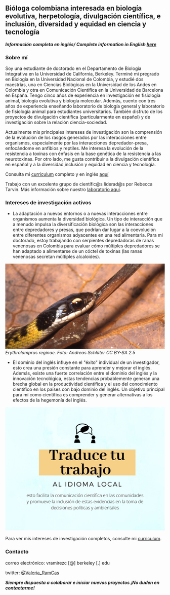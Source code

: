
## Bióloga colombiana interesada en biología evolutiva, herpetología, divulgación científica, e inclusión, diversidad y equidad en ciencia y tecnología

**_Información completa en inglés/ Complete information in English [here](../index.md)_**

### Sobre mí

Soy una estudiante de doctorado en el Departamento de Biología Integrativa en la Universidad de California, Berkeley. Terminé mi pregrado en Biología en la Universidad Nacional de Colombia, y estudié dos maestrías, una en Ciencias Biológicas en la Universidad de los Andes en Colombia y otra en Comunicación Científica en la Universidad de Barcelona en España. Tengo cinco años de experiencia en investigación en fisiología animal, biología evolutiva y biología molecular. Además, cuento con tres años de experiencia enseñando laboratorio de biología general y laboratorio de fisiología animal para estudiantes universitarios. También disfruto de los proyectos de divulgación científica (particularmente en español) y de investigación sobre la relación ciencia-sociedad.

Actualmente mis principales intereses de investigación son la comprensión de la evolución de los rasgos generados por las interacciones entre organismos, especialmente por las interacciones depredador-presa, enfocándome en anfibios y reptiles. Me interesa la evolución de la resistencia a toxinas con énfasis en la base genética de la resistencia a las neurotoxinas. Por otro lado, me gusta contribuir a la divulgación científica en español y a la diversidad,inclusión y equidad en ciencia y tecnología. 

Consulta mi [curriculum](./curriculum_es.md) completo y en inglés [aquí](../curriculum.md)

Trabajo con un excelente grupo de científic@s liderad@s por Rebecca Tarvin. Más información sobre nuestro [laboratorio aquí](https://www.tarvinlab.org/).

### Intereses de investigación activos

- La adaptación a nuevos entornos o a nuevas interacciones entre organismos aumenta la diversidad biológica. Un tipo de interacción que a menudo impulsa la diversificación biológica son las interacciones entre depredadores y presas, que podrían dar lugar a la coevolución entre diferentes organismos adyacentes en una red alimentaria. Para mi doctorado, estoy trabajando con serpientes depredadoras de ranas venenosas en Colombia para evaluar cómo múltiples depredadores se han adaptado a alimentarse de un cóctel de toxinas (las ranas venenosas secretan múltiples alcaloides).

![Erythrolamprus_reginae](../Liophis_reginae.jpg) _Erythrolamprus reginae. Foto: Andreas Schlüter CC BY-SA 2.5_

- El dominio del inglés influye en el "éxito" individual de un investigador, esto crea una presión constante para aprender y mejorar el inglés. Además, existe una fuerte correlación entre el dominio del inglés y la innovación tecnológica, estas tendencias probablemente generan una brecha global en la productividad científica y el uso del conocimiento científico en los países con bajo dominio del inglés. Un objetivo principal para mí como científica es comprender y generar alternativas a los efectos de la hegemonía del inglés.

![Traduce_tu_trabajo](./Traducetutrabajo.jpg)

Para ver mis intereses de investigación completos, consulte mi [curriculum](./Spanish_content/curriculum_es.md).

### Contacto
correo electrónico: vramirezc [@] berkeley [.] edu

twitter: [@Valeria_RamCas](https://twitter.com/Valeria_RamCas)

**_Siempre dispuesta a colaborar e iniciar nuevos proyectos ¡No duden en contactarme!_**

